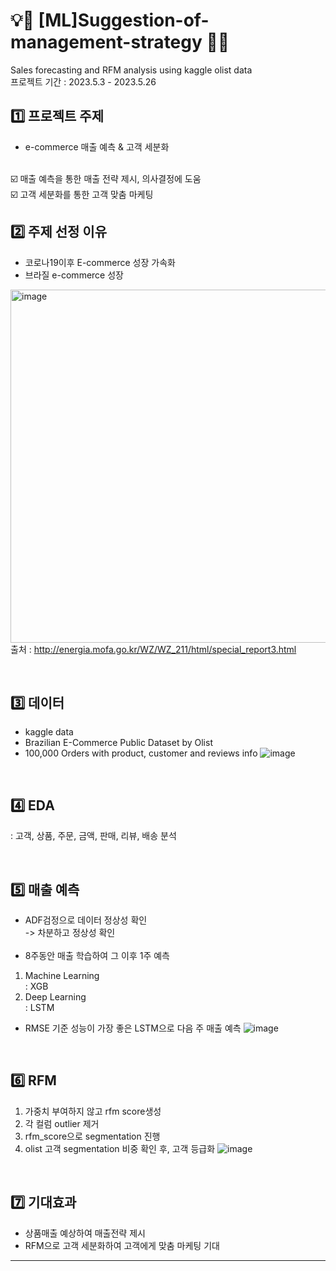 # 💡📑 [ML]Suggestion-of-management-strategy 📑💡
 Sales forecasting and RFM analysis using kaggle olist data  </br>
 프로젝트 기간 : 2023.5.3 - 2023.5.26
 </br>

## 1️⃣ 프로젝트 주제
- e-commerce 매출 예측 & 고객 세분화 </br>
 </br>
☑️ 매출 예측을 통한 매출 전략 제시, 의사결정에 도움 </br>
☑️ 고객 세분화를 통한 고객 맞춤 마케팅

</br>

## 2️⃣ 주제 선정 이유
- 코로나19이후 E-commerce 성장 가속화
- 브라질 e-commerce 성장

<img width="565" alt="image" src="https://github.com/jiwoohw/ML_Suggestion-of-management-strategy/assets/122995812/90e0e52f-5492-4fb3-ad07-c8b7c2e580a1"> </br>
출처 : http://energia.mofa.go.kr/WZ/WZ_211/html/special_report3.html

</br>

## 3️⃣ 데이터
- kaggle data 
- Brazilian E-Commerce Public Dataset by Olist
- 100,000 Orders with product, customer and reviews info
 ![image](https://github.com/jiwoohw/ML_Suggestion-of-management-strategy/assets/122995812/548477cf-1ccb-4f69-afc6-8463a88f5910)

</br>

## 4️⃣ EDA
: 고객, 상품, 주문, 금액, 판매, 리뷰, 배송 분석



</br>

## 5️⃣ 매출 예측
- ADF검정으로 데이터 정상성 확인 </br>
 -> 차분하고 정상성 확인 </br>
  </br>
- 8주동안 매출 학습하여 그 이후 1주 예측 </br>
1) Machine Learning  </br>
   : XGB
2) Deep Learning  </br>
   : LSTM

- RMSE 기준 성능이 가장 좋은 LSTM으로 다음 주 매출 예측 
![image](https://github.com/jiwoohw/ML_Suggestion-of-management-strategy/assets/122995812/3b2bb200-a2fd-4ca9-9eb4-1f5037c5fda0)
</br>

## 6️⃣ RFM
1) 가중치 부여하지 않고 rfm score생성
2) 각 컬럼 outlier 제거
3) rfm_score으로 segmentation 진행
4) olist 고객 segmentation 비중 확인 후, 고객 등급화
![image](https://github.com/jiwoohw/ML_Suggestion-of-management-strategy/assets/122995812/526414c8-a1d1-4417-a1c6-f83f90259e8a)


</br>

## 7️⃣ 기대효과

- 상품매출 예상하여 매출전략 제시
- RFM으로 고객 세분화하여 고객에게 맞춤 마케팅 기대

---
</br>

